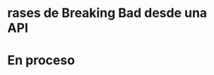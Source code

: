 # rases de Breaking Bad desde una API


# En proceso

<!-- 

https://github.com/juanpablogdl/breakingbad_react


REST = Representational State Transfer

-->